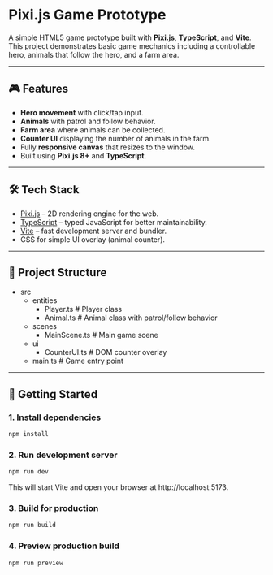# Pixi.js Game Prototype

A simple HTML5 game prototype built with **Pixi.js**, **TypeScript**, and **Vite**.  
This project demonstrates basic game mechanics including a controllable hero, animals that follow the hero, and a farm area.

---

## 🎮 Features

- **Hero movement** with click/tap input.
- **Animals** with patrol and follow behavior.
- **Farm area** where animals can be collected.
- **Counter UI** displaying the number of animals in the farm.
- Fully **responsive canvas** that resizes to the window.
- Built using **Pixi.js 8+** and **TypeScript**.

---

## 🛠 Tech Stack

- [Pixi.js](https://pixijs.com/) – 2D rendering engine for the web.
- [TypeScript](https://www.typescriptlang.org/) – typed JavaScript for better maintainability.
- [Vite](https://vitejs.dev/) – fast development server and bundler.
- CSS for simple UI overlay (animal counter).

---

## 📂 Project Structure

- src
  - entities
    - Player.ts        # Player class
    - Animal.ts        # Animal class with patrol/follow behavior
  - scenes
    - MainScene.ts     # Main game scene
  - ui
    - CounterUI.ts     # DOM counter overlay
  - main.ts            # Game entry point

---

## 🚀 Getting Started

### 1. Install dependencies

```bash
npm install
```

### 2. Run development server
```bash
npm run dev
```
This will start Vite and open your browser at http://localhost:5173.

### 3. Build for production
```bash
npm run build
```

### 4. Preview production build
```bash
npm run preview
```
